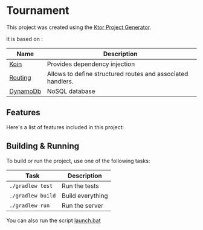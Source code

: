 # Tournament

This project was created using the [Ktor Project Generator](https://start.ktor.io).

It is based on :

| Name                                               | Description                                                 |
|----------------------------------------------------|-------------------------------------------------------------|
| [Koin](https://start.ktor.io/p/koin)               | Provides dependency injection                               |
| [Routing](https://start.ktor.io/p/routing-default) | Allows to define structured routes and associated handlers. |
| [DynamoDb](https://aws.amazon.com/fr/dynamodb/)    | NoSQL database                                              |

## Features

Here's a list of features included in this project:



## Building & Running

To build or run the project, use one of the following tasks:

| Task              | Description      |
|-------------------|------------------|
| `./gradlew test`  | Run the tests    |
| `./gradlew build` | Build everything | 
| `./gradlew run`   | Run the server   | 

You can also run the script [launch.bat](./launch.bat)     